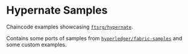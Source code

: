 # Hypernate Samples

Chaincode examples showcasing [`ftsrg/hypernate`](https://github.com/ftsrg/hypernate).

Contains some ports of samples from [`hyperledger/fabric-samples`](https://github.com/hyperledger/fabric-samples) and some custom examples.
